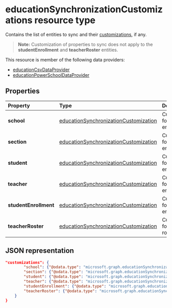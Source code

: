 # educationSynchronizationCustomizations resource type

Contains the list of entities to sync and their [customizations](educationsynchronizationcustomization.md), if any.

> **Note:** Customization of properties to sync does not apply to the **studentEnrollment** and **teacherRoster** entities.

This resource is member of the following data providers:

* [educationCsvDataProvider](educationcsvdataprovider.md)
* [educationPowerSchoolDataProvider](educationpowerschooldataprovider.md)

## Properties

| Property | Type | Description |
|:-|:-|:-|
| **school** | [educationSynchronizationCustomization](educationsynchronizationcustomization.md) |  Customization for a school entity.        |
| **section** | [educationSynchronizationCustomization](educationsynchronizationcustomization.md) |  Customization for a section entity.         |
| **student** | [educationSynchronizationCustomization](educationsynchronizationcustomization.md) |  Customization for a student entity.         |
| **teacher** | [educationSynchronizationCustomization](educationsynchronizationcustomization.md) |  Customization for a teacher entity.         |
| **studentEnrollment** | [educationSynchronizationCustomization](educationsynchronizationcustomization.md) |  Customization for student enrollment.           |
| **teacherRoster** | [educationSynchronizationCustomization](educationsynchronizationcustomization.md) |       Customization for a teacher roster.    |

## JSON representation
<!-- {
  "blockType": "resource",
  "optionalProperties": [

  ],
  "@odata.type": "#microsoft.graph.educationSynchronizationCustomizations"
}-->

```json
"customizations": {
        "school": {"@odata.type": "microsoft.graph.educationSynchronizationCustomization"},
        "section": {"@odata.type": "microsoft.graph.educationSynchronizationCustomization"},
        "student": {"@odata.type": "microsoft.graph.educationSynchronizationCustomization"},
        "teacher": {"@odata.type": "microsoft.graph.educationSynchronizationCustomization"},
        "studentEnrollment": {"@odata.type": "microsoft.graph.educationSynchronizationCustomization"},
        "teacherRoster": {"@odata.type": "microsoft.graph.educationSynchronizationCustomization"}
    }
}
```
